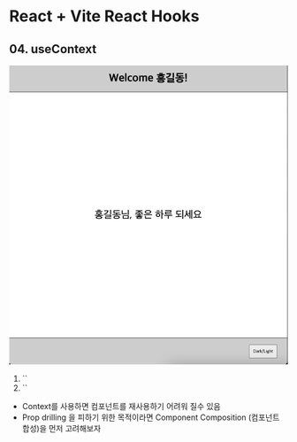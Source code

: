 # React + Vite React Hooks

## 04. useContext
![2021_04_user_count](public/04-screen.png)

1. ``
2. ``

- Context를 사용하면 컴포넌트를 재사용하기 어려워 질수 있음
- Prop drilling 을 피하기 위한 목적이라면 Component Composition (컴포넌트 합성)을 먼저 고려해보자